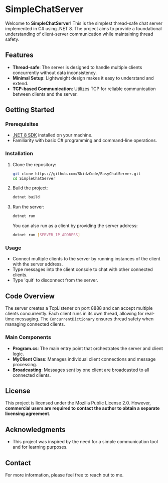 ﻿# SimpleChatServer

Welcome to **SimpleChatServer**! This is the simplest thread-safe chat server implemented in C# using .NET 8. The project aims to provide a foundational understanding of client-server communication while maintaining thread safety.

## Features

- **Thread-safe**: The server is designed to handle multiple clients concurrently without data inconsistency.
- **Minimal Setup**: Lightweight design makes it easy to understand and extend.
- **TCP-based Communication**: Utilizes TCP for reliable communication between clients and the server.

## Getting Started

### Prerequisites

- [.NET 8 SDK](https://dotnet.microsoft.com/download/dotnet/8.0) installed on your machine.
- Familiarity with basic C# programming and command-line operations.

### Installation

1. Clone the repository:

   ```bash
   git clone https://github.com/SkidzCode/EasyChatServer.git
   cd SimpleChatServer
   ```

2. Build the project:

   ```bash
   dotnet build
   ```

3. Run the server:

   ```bash
   dotnet run
   ```

   You can also run as a client by providing the server address:

   ```bash
   dotnet run [SERVER_IP_ADDRESS]
   ```

### Usage

- Connect multiple clients to the server by running instances of the client with the server address.
- Type messages into the client console to chat with other connected clients.
- Type 'quit' to disconnect from the server.

## Code Overview

The server creates a TcpListener on port 8888 and can accept multiple clients concurrently. Each client runs in its own thread, allowing for real-time messaging. The `ConcurrentDictionary` ensures thread safety when managing connected clients.

### Main Components

- **Program.cs**: The main entry point that orchestrates the server and client logic.
- **MyClient Class**: Manages individual client connections and message processing.
- **Broadcasting**: Messages sent by one client are broadcasted to all connected clients.

## License

This project is licensed under the Mozilla Public License 2.0. However, **commercial users are required to contact the author to obtain a separate licensing agreement**. 

## Acknowledgments

- This project was inspired by the need for a simple communication tool and for learning purposes.
  
## Contact

For more information, please feel free to reach out to me.
